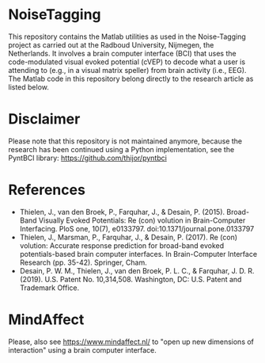 # NoiseTagging

This repository contains the Matlab utilities as used in the Noise-Tagging project as carried out at the Radboud University, Nijmegen, the Netherlands. It involves a brain computer interface (BCI) that uses the code-modulated visual evoked potential (cVEP) to decode what a user is attending to (e.g., in a visual matrix speller) from brain activity (i.e., EEG). The Matlab code in this repository belong directly to the research article as listed below.

# Disclaimer

Please note that this repository is not maintained anymore, because the research has been continued using a Python implementation, see the PyntBCI library: https://github.com/thijor/pyntbci

# References 

* Thielen, J., van den Broek, P., Farquhar, J., & Desain, P. (2015). Broad-Band Visually Evoked Potentials: Re (con) volution in Brain-Computer Interfacing. PloS one, 10(7), e0133797. doi:10.1371/journal.pone.0133797 
* Thielen, J., Marsman, P., Farquhar, J., & Desain, P. (2017). Re (con) volution: Accurate response prediction for broad-band evoked potentials-based brain computer interfaces. In Brain-Computer Interface Research (pp. 35-42). Springer, Cham.
* Desain, P. W. M., Thielen, J., van den Broek, P. L. C., & Farquhar, J. D. R. (2019). U.S. Patent No. 10,314,508. Washington, DC: U.S. Patent and Trademark Office.

# MindAffect
Please, also see https://www.mindaffect.nl/ to "open up new dimensions of interaction" using a brain computer interface.
